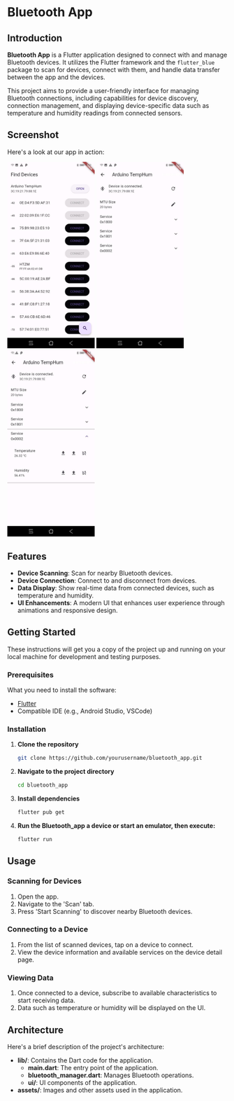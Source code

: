 # Bluetooth App

## Introduction

**Bluetooth App** is a Flutter application designed to connect with and manage Bluetooth devices. It utilizes the Flutter framework and the `flutter_blue` package to scan for devices, connect with them, and handle data transfer between the app and the devices.

This project aims to provide a user-friendly interface for managing Bluetooth connections, including capabilities for device discovery, connection management, and displaying device-specific data such as temperature and humidity readings from connected sensors.

## Screenshot

Here's a look at our app in action:

<img src="Snaps/1.jpeg" alt="Alt text" width="200"/> <img src="Snaps/2.jpeg" alt="Alt text" width="200"/> <img src="Snaps/3.jpeg" alt="Alt text" width="200"/>

## Features

- **Device Scanning**: Scan for nearby Bluetooth devices.
- **Device Connection**: Connect to and disconnect from devices.
- **Data Display**: Show real-time data from connected devices, such as temperature and humidity.
- **UI Enhancements**: A modern UI that enhances user experience through animations and responsive design.

## Getting Started

These instructions will get you a copy of the project up and running on your local machine for development and testing purposes.

### Prerequisites

What you need to install the software:

- [Flutter](https://flutter.dev/docs/get-started/install)
- Compatible IDE (e.g., Android Studio, VSCode)

### Installation

1. **Clone the repository**

   ```bash
   git clone https://github.com/yourusername/bluetooth_app.git

2. **Navigate to the project directory**
   ```bash
   cd bluetooth_app

3. **Install dependencies**
     ```bash
   flutter pub get

4. **Run the Bluetooth_app a device or start an emulator, then execute:**
     ```bash
   flutter run

## Usage

### Scanning for Devices

1. Open the app.
2. Navigate to the 'Scan' tab.
3. Press 'Start Scanning' to discover nearby Bluetooth devices.

### Connecting to a Device

1. From the list of scanned devices, tap on a device to connect.
2. View the device information and available services on the device detail page.

### Viewing Data

1. Once connected to a device, subscribe to available characteristics to start receiving data.
2. Data such as temperature or humidity will be displayed on the UI.

## Architecture

Here's a brief description of the project's architecture:

- **lib/**: Contains the Dart code for the application.
  - **main.dart**: The entry point of the application.
  - **bluetooth_manager.dart**: Manages Bluetooth operations.
  - **ui/**: UI components of the application.
- **assets/**: Images and other assets used in the application.

